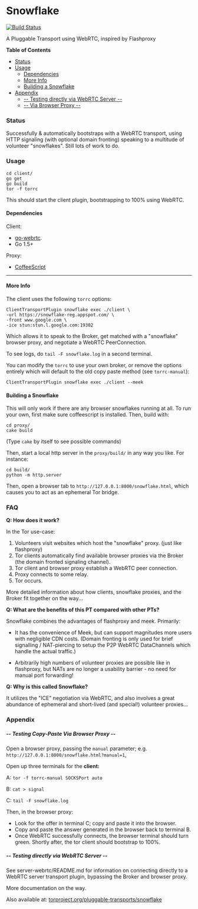 # Snowflake

[![Build Status](https://travis-ci.org/keroserene/snowflake.svg?branch=master)](https://travis-ci.org/keroserene/snowflake)

A Pluggable Transport using WebRTC, inspired by Flashproxy

<!-- START doctoc generated TOC please keep comment here to allow auto update -->
<!-- DON'T EDIT THIS SECTION, INSTEAD RE-RUN doctoc TO UPDATE -->
**Table of Contents**

- [Status](#status)
- [Usage](#usage)
  - [Dependencies](#dependencies)
  - [More Info](#more-info)
  - [Building a Snowflake](#building-a-snowflake)
- [Appendix](#appendix)
    - [-- Testing directly via WebRTC Server --](#---testing-directly-via-webrtc-server---)
    - [-- Via Browser Proxy --](#---via-browser-proxy---)

<!-- END doctoc generated TOC please keep comment here to allow auto update -->

### Status

Successfully & automatically bootstraps with a WebRTC transport, using HTTP
signaling (with optional domain fronting) speaking to a multitude of volunteer
"snowflakes". Still lots of work to do.

### Usage

```
cd client/
go get
go build
tor -f torrc
```
This should start the client plugin, bootstrapping to 100% using WebRTC.

#### Dependencies

Client:
- [go-webrtc](https://github.com/keroserene/go-webrtc).
- Go 1.5+

Proxy:
- [CoffeeScript](coffeescript.org)

---

#### More Info

The client uses the following `torrc` options:
```
ClientTransportPlugin snowflake exec ./client \
-url https://snowflake-reg.appspot.com/ \
-front www.google.com \
-ice stun:stun.l.google.com:19302
```

Which allows it to speak to the Broker,
get matched with a "snowflake" browser proxy,
and negotiate a WebRTC PeerConnection.

To see logs, do `tail -F snowflake.log` in a second terminal.

You can modify the `torrc` to use your own broker,
or remove the options entirely which will default to the old copy paste
method (see `torrc-manual`):

```
ClientTransportPlugin snowflake exec ./client --meek
```


#### Building a Snowflake

This will only work if there are any browser snowflakes running at all.
To run your own, first make sure coffeescript is installed.
Then, build with:

```
cd proxy/
cake build
```
(Type `cake` by itself to see possible commands)

Then, start a local http server in the `proxy/build/` in any way you like.
For instance:

```
cd build/
python -m http.server
```

Then, open a browser tab to `http://127.0.0.1:8000/snowflake.html`,
which causes you to act as an ephemeral Tor bridge.

### FAQ

**Q: How does it work?**

In the Tor use-case:

1. Volunteers visit websites which host the "snowflake" proxy. (just
like flashproxy)
2. Tor clients automatically find available browser proxies via the Broker
(the domain fronted signaling channel).
3. Tor client and browser proxy establish a WebRTC peer connection.
4. Proxy connects to some relay.
5. Tor occurs.

More detailed information about how clients, snowflake proxies, and the Broker
fit together on the way...

**Q: What are the benefits of this PT compared with other PTs?**

Snowflake combines the advantages of flashproxy and meek. Primarily:

- It has the convenience of Meek, but can support magnitudes more
users with negligible CDN costs. (Domain fronting is only used for brief
signalling / NAT-piercing to setup the P2P WebRTC DataChannels which handle
the actual traffic.)

- Arbitrarily high numbers of volunteer proxies are possible like in
flashproxy, but NATs are no longer a usability barrier - no need for
manual port forwarding!

**Q: Why is this called Snowflake?**

It utilizes the "ICE" negotiation via WebRTC, and also involves a great
abundance of ephemeral and short-lived (and special!) volunteer proxies...

### Appendix

##### -- Testing Copy-Paste Via Browser Proxy --

Open a browser proxy, passing the `manual` parameter; e.g.
`http://127.0.0.1:8000/snowflake.html?manual=1`,

Open up three terminals for the **client:**

A: `tor -f torrc-manual SOCKSPort auto`

B: `cat > signal`

C: `tail -F snowflake.log`

Then, in the browser proxy:

- Look for the offer in terminal C; copy and paste it into the browser.
- Copy and paste the answer generated in the browser back to terminal B.
- Once WebRTC successfully connects, the browser terminal should turn green.
  Shortly after, the tor client should bootstrap to 100%.

##### -- Testing directly via WebRTC Server --

See server-webrtc/README.md for information on connecting directly to a
WebRTC server transport plugin, bypassing the Broker and browser proxy.

More documentation on the way.

Also available at:
[torproject.org/pluggable-transports/snowflake](https://gitweb.torproject.org/pluggable-transports/snowflake.git/)
